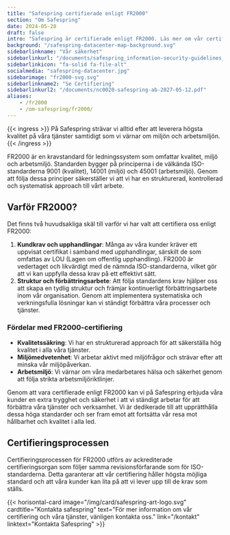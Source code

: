 ```yaml
---
title: "Safespring certifierade enligt FR2000"
section: "Om Safespring"
date: 2024-05-28
draft: false
intro: "Safespring är certifierade enligt FR2000. Läs mer om vår certifiering och hur den gynnar våra kunder och vår verksamhet."
background: "/safespring-datacenter-map-background.svg"
sidebarlinkname: "Vår säkerhet"
sidebarlinkurl: "/documents/safespring_information-security-guidelines_2024.pdf"
sidebarlinkicon: "fa-solid fa-file-alt"
socialmedia: "safespring-datacenter.jpg"
sidebarimage: "fr2000-svg.svg"
sidebarlinkname2: "Se Certifiering"
sidebarlinkurl2: "/documents/nc0020-safespring-ab-2027-05-12.pdf"
aliases:
    - /fr2000
    - /om-safespring/fr2000/
---
```


{{< ingress >}}
På Safespring strävar vi alltid efter att leverera högsta kvalitet på våra tjänster samtidigt som vi värnar om miljön och arbetsmiljön.
{{< /ingress >}}

FR2000 är en kravstandard för ledningssystem som omfattar kvalitet, miljö och arbetsmiljö. Standarden bygger på principerna i de välkända ISO-standarderna 9001 (kvalitet), 14001 (miljö) och 45001 (arbetsmiljö). Genom att följa dessa principer säkerställer vi att vi har en strukturerad, kontrollerad och systematisk approach till vårt arbete.

## Varför FR2000?

Det finns två huvudsakliga skäl till varför vi har valt att certifiera oss enligt FR2000:

1. **Kundkrav och upphandlingar**: Många av våra kunder kräver ett uppvisat certifikat i samband med upphandlingar, särskilt de som omfattas av LOU (Lagen om offentlig upphandling). FR2000 är vedertaget och likvärdigt med de nämnda ISO-standarderna, vilket gör att vi kan uppfylla dessa krav på ett effektivt sätt.
2. **Struktur och förbättringsarbete**: Att följa standardens krav hjälper oss att skapa en tydlig struktur och främjar kontinuerligt förbättringsarbete inom vår organisation. Genom att implementera systematiska och verkningsfulla lösningar kan vi ständigt förbättra våra processer och tjänster.


### Fördelar med FR2000-certifiering

- **Kvalitetssäkring**: Vi har en strukturerad approach för att säkerställa hög kvalitet i alla våra tjänster.
- **Miljömedvetenhet**: Vi arbetar aktivt med miljöfrågor och strävar efter att minska vår miljöpåverkan.
- **Arbetsmiljö**: Vi värnar om våra medarbetares hälsa och säkerhet genom att följa strikta arbetsmiljöriktlinjer.

Genom att vara certifierade enligt FR2000 kan vi på Safespring erbjuda våra kunder en extra trygghet och säkerhet i att vi ständigt arbetar för att förbättra våra tjänster och verksamhet. Vi är dedikerade till att upprätthålla dessa höga standarder och ser fram emot att fortsätta vår resa mot hållbarhet och kvalitet i alla led.

## Certifieringsprocessen

Certifieringsprocessen för FR2000 utförs av ackrediterade certifieringsorgan som följer samma revisionsförfarande som för ISO-standarderna. Detta garanterar att vår certifiering håller högsta möjliga standard och att våra kunder kan lita på att vi lever upp till de krav som ställs.

{{< horisontal-card image="/img/card/safespring-art-logo.svg" cardtitle="Kontakta safespring" text="För mer information om vår certifiering och våra tjänster, vänligen kontakta oss." link="/kontakt" linktext="Kontakta Safespring" >}}

